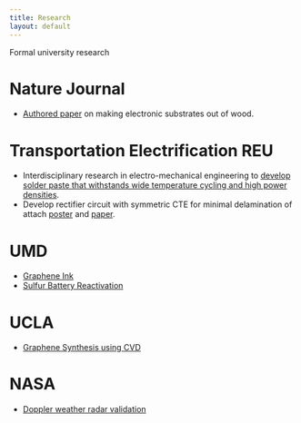 ```yaml
---
title: Research
layout: default
---
```

Formal university research

# Nature Journal
- [Authored paper](https://www.nature.com/articles/srep17703) on making electronic substrates out of wood.

# Transportation Electrification REU
- Interdisciplinary research in electro-mechanical engineering to [develop solder paste that withstands wide temperature cycling and high power densities](https://reu.ece.umd.edu/selected-students).
- Develop rectifier circuit with symmetric CTE for minimal delamination of attach [poster](research/development_TLPS_poster.pdf) and [paper](research/development_TLPS_paper.pdf).

# UMD
- [Graphene Ink](research/graphene_ink.pdf)
- [Sulfur Battery Reactivation](research/sulfur_batteries.pdf)

# UCLA
- [Graphene Synthesis using CVD](research/uclaposterpresentation.jpg)

# NASA
- [Doppler weather radar validation](research/nasa_poster.pdf)